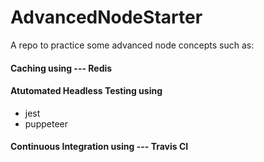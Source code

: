 # AdvancedNodeStarter
A repo to practice some advanced node concepts such as:

#### Caching using --- Redis
#### Atutomated Headless Testing using 
- jest
- puppeteer

#### Continuous Integration using --- Travis CI